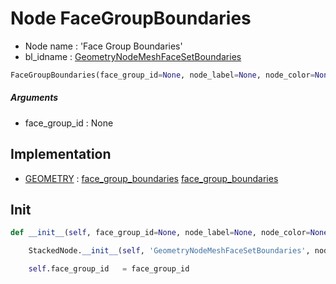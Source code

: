 # Node FaceGroupBoundaries

- Node name : 'Face Group Boundaries'
- bl_idname : [GeometryNodeMeshFaceSetBoundaries](https://docs.blender.org/api/current/bpy.types.GeometryNodeMeshFaceSetBoundaries.html)


``` python
FaceGroupBoundaries(face_group_id=None, node_label=None, node_color=None)
```
##### Arguments

- face_group_id : None

## Implementation

- [GEOMETRY](/docs/GeoNodes/GEOMETRY.md) : [face_group_boundaries](/docs/GeoNodes/GEOMETRY.md#face_group_boundaries) [face_group_boundaries](/docs/GeoNodes/GEOMETRY.md#face_group_boundaries)

## Init

``` python
def __init__(self, face_group_id=None, node_label=None, node_color=None):

    StackedNode.__init__(self, 'GeometryNodeMeshFaceSetBoundaries', node_label=node_label, node_color=node_color)

    self.face_group_id   = face_group_id
```
